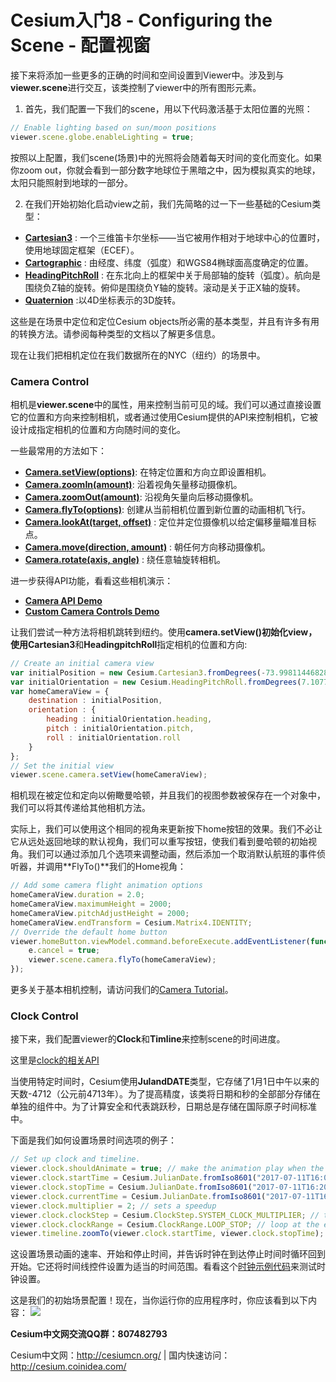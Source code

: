 # Cesium入门8 - Configuring the Scene - 配置视窗
接下来将添加一些更多的正确的时间和空间设置到Viewer中。涉及到与**viewer.scene**进行交互，该类控制了viewer中的所有图形元素。
1. 首先，我们配置一下我们的scene，用以下代码激活基于太阳位置的光照：
```javascript
// Enable lighting based on sun/moon positions
viewer.scene.globe.enableLighting = true;
```
按照以上配置，我们scene(场景)中的光照将会随着每天时间的变化而变化。如果你zoom out，你就会看到一部分数字地球位于黑暗之中，因为模拟真实的地球，太阳只能照射到地球的一部分。

2. 在我们开始初始化启动view之前，我们先简略的过一下一些基础的Cesium类型：
- **[Cartesian3](https://cesiumjs.org/Cesium/Build/Documentation/Cartesian3.html)** : 一个三维笛卡尔坐标——当它被用作相对于地球中心的位置时，使用地球固定框架（ECEF）。
- **[Cartographic](https://cesiumjs.org/Cesium/Build/Documentation/Cartographic.html)** : 由经度、纬度（弧度）和WGS84椭球面高度确定的位置。
- **[HeadingPitchRoll](https://cesiumjs.org/Cesium/Build/Documentation/HeadingPitchRoll.html)** : 在东北向上的框架中关于局部轴的旋转（弧度）。航向是围绕负Z轴的旋转。俯仰是围绕负Y轴的旋转。滚动是关于正X轴的旋转。
- **[Quaternion](https://cesiumjs.org/Cesium/Build/Documentation/Quaternion.html)** :以4D坐标表示的3D旋转。

这些是在场景中定位和定位Cesium objects所必需的基本类型，并且有许多有用的转换方法。请参阅每种类型的文档以了解更多信息。

现在让我们把相机定位在我们数据所在的NYC（纽约）的场景中。

### Camera Control
相机是**viewer.scene**中的属性，用来控制当前可见的域。我们可以通过直接设置它的位置和方向来控制相机，或者通过使用Cesium提供的API来控制相机，它被设计成指定相机的位置和方向随时间的变化。

一些最常用的方法如下：
- **[Camera.setView(options)](https://cesiumjs.org/Cesium/Build/Documentation/Camera.html#setView)**: 在特定位置和方向立即设置相机。
- **[Camera.zoomIn(amount)](https://cesiumjs.org/Cesium/Build/Documentation/Camera.html#zoomIn)**: 沿着视角矢量移动摄像机。
- **[Camera.zoomOut(amount)](https://cesiumjs.org/Cesium/Build/Documentation/Camera.html#zoomOut)**: 沿视角矢量向后移动摄像机。
- **[Camera.flyTo(options)](https://cesiumjs.org/Cesium/Build/Documentation/Camera.html#flyTo)**: 创建从当前相机位置到新位置的动画相机飞行。
- **[Camera.lookAt(target, offset)](https://cesiumjs.org/Cesium/Build/Documentation/Camera.html#lookAt)** : 定位并定位摄像机以给定偏移量瞄准目标点。
- **[Camera.move(direction, amount)](https://cesiumjs.org/Cesium/Build/Documentation/Camera.html#move)** : 朝任何方向移动摄像机。
- **[Camera.rotate(axis, angle)](https://cesiumjs.org/Cesium/Build/Documentation/Camera.html#rotate)** : 绕任意轴旋转相机。


进一步获得API功能，看看这些相机演示：
- **[Camera API Demo](https://cesiumjs.org/Cesium/Build/Apps/Sandcastle/index.html?src=Camera.html&label=Tutorials)**
- **[Custom Camera Controls Demo](https://cesiumjs.org/Cesium/Build/Apps/Sandcastle/index.html?src=Camera%20Tutorial.html&label=Tutorials)**

让我们尝试一种方法将相机跳转到纽约。使用**camera.setView()**初始化view，使用**Cartesian3**和**HeadingpitchRoll**指定相机的位置和方向:
```javascript
// Create an initial camera view
var initialPosition = new Cesium.Cartesian3.fromDegrees(-73.998114468289017509, 40.674512895646692812, 2631.082799425431);
var initialOrientation = new Cesium.HeadingPitchRoll.fromDegrees(7.1077496389876024807, -31.987223091598949054, 0.025883251314954971306);
var homeCameraView = {
    destination : initialPosition,
    orientation : {
        heading : initialOrientation.heading,
        pitch : initialOrientation.pitch,
        roll : initialOrientation.roll
    }
};
// Set the initial view
viewer.scene.camera.setView(homeCameraView);
```
相机现在被定位和定向以俯瞰曼哈顿，并且我们的视图参数被保存在一个对象中，我们可以将其传递给其他相机方法。

实际上，我们可以使用这个相同的视角来更新按下home按钮的效果。我们不必让它从远处返回地球的默认视角，我们可以重写按钮，使我们看到曼哈顿的初始视角。我们可以通过添加几个选项来调整动画，然后添加一个取消默认航班的事件侦听器，并调用**FlyTo()**我们的Home视角：
```javascript
// Add some camera flight animation options
homeCameraView.duration = 2.0;
homeCameraView.maximumHeight = 2000;
homeCameraView.pitchAdjustHeight = 2000;
homeCameraView.endTransform = Cesium.Matrix4.IDENTITY;
// Override the default home button
viewer.homeButton.viewModel.command.beforeExecute.addEventListener(function (e) {
    e.cancel = true;
    viewer.scene.camera.flyTo(homeCameraView);
});
```
更多关于基本相机控制，请访问我们的[Camera Tutorial](https://cesiumjs.org/tutorials/Camera-Tutorial/)。

### Clock Control
接下来，我们配置viewer的**Clock**和**Timline**来控制scene的时间进度。

这里是[clock的相关API](https://cesiumjs.org/Cesium/Build/Apps/Sandcastle/index.html?src=Clock.html&label=Showcases)

当使用特定时间时，Cesium使用**JulandDATE**类型，它存储了1月1日中午以来的天数-4712（公元前4713年）。为了提高精度，该类将日期和秒的全部部分存储在单独的组件中。为了计算安全和代表跳跃秒，日期总是存储在国际原子时间标准中。

下面是我们如何设置场景时间选项的例子：
```javascript
// Set up clock and timeline.
viewer.clock.shouldAnimate = true; // make the animation play when the viewer starts
viewer.clock.startTime = Cesium.JulianDate.fromIso8601("2017-07-11T16:00:00Z");
viewer.clock.stopTime = Cesium.JulianDate.fromIso8601("2017-07-11T16:20:00Z");
viewer.clock.currentTime = Cesium.JulianDate.fromIso8601("2017-07-11T16:00:00Z");
viewer.clock.multiplier = 2; // sets a speedup
viewer.clock.clockStep = Cesium.ClockStep.SYSTEM_CLOCK_MULTIPLIER; // tick computation mode
viewer.clock.clockRange = Cesium.ClockRange.LOOP_STOP; // loop at the end
viewer.timeline.zoomTo(viewer.clock.startTime, viewer.clock.stopTime); // set visible range
```
这设置场景动画的速率、开始和停止时间，并告诉时钟在到达停止时间时循环回到开始。它还将时间线控件设置为适当的时间范围。看看这个[时钟示例代码](https://cesiumjs.org/Cesium/Build/Apps/Sandcastle/index.html?src=Clock.html&label=All)来测试时钟设置。

这是我们的初始场景配置！现在，当你运行你的应用程序时，你应该看到以下内容：
![](https://i.loli.net/2018/08/15/5b73993cde9af.jpg)

**Cesium中文网交流QQ群：807482793**

Cesium中文网：http://cesiumcn.org/ | 国内快速访问：http://cesium.coinidea.com/